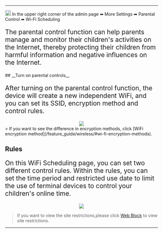 <style>
    .text {
        font-size: 21px; 
    }
</style>
---
<img src="/images/weizhi01.png" width="19" height="19">&nbsp;In the upper right corner of the admin page ➡ More Settings ➡ Parental Control ➡ Wi-Fi Scheduling
<p class="text">
The parental control function can help parents manage and monitor their children's activities on the Internet, thereby protecting their children from harmful information and negative influences on the Internet.
</p>
## __Turn on parental controls__
<p class="text">
After turning on the parental control function, the device will create a new independent WiFi, and you can set its SSID, encryption method and control rules.
</p>
<div style="text-align: center;">
    <img class="boxshadow" src="/images/parental01.png">
</div>
> If you want to see the difference in encryption methods, click [WiFi encryption method](/feature_guide/wireless/#wi-fi-encryption-methods).

## __Rules__
<p class="text">
On this WiFi Scheduling page, you can set two different control rules. Within the rules, you can set the time period and restricted use date to limit the use of terminal devices to control your children's online time.
</p>
<div style="text-align: center;">
    <img class="boxshadow" src="/images/parental02.png">
</div>

> If you want to view the site restrictions,please click [Web Block](/feature_guide/parental_ctrl/) to view site restrictions.

---